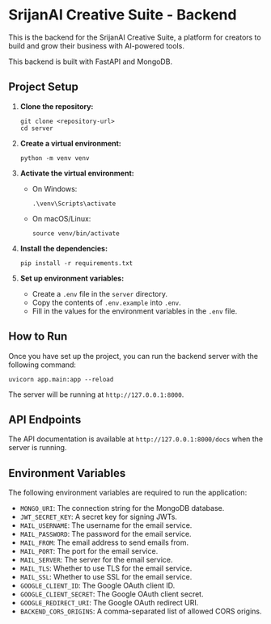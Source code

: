 # SrijanAI Creative Suite - Backend

This is the backend for the SrijanAI Creative Suite, a platform for creators to build and grow their business with AI-powered tools.

This backend is built with FastAPI and MongoDB.

## Project Setup

1.  **Clone the repository:**
    ```
    git clone <repository-url>
    cd server
    ```

2.  **Create a virtual environment:**
    ```
    python -m venv venv
    ```

3.  **Activate the virtual environment:**
    *   On Windows:
        ```
        .\venv\Scripts\activate
        ```
    *   On macOS/Linux:
        ```
        source venv/bin/activate
        ```

4.  **Install the dependencies:**
    ```
    pip install -r requirements.txt
    ```

5.  **Set up environment variables:**
    *   Create a `.env` file in the `server` directory.
    *   Copy the contents of `.env.example` into `.env`.
    *   Fill in the values for the environment variables in the `.env` file.

## How to Run

Once you have set up the project, you can run the backend server with the following command:

```
uvicorn app.main:app --reload
```

The server will be running at `http://127.0.0.1:8000`.

## API Endpoints

The API documentation is available at `http://127.0.0.1:8000/docs` when the server is running.

## Environment Variables

The following environment variables are required to run the application:

*   `MONGO_URI`: The connection string for the MongoDB database.
*   `JWT_SECRET_KEY`: A secret key for signing JWTs.
*   `MAIL_USERNAME`: The username for the email service.
*   `MAIL_PASSWORD`: The password for the email service.
*   `MAIL_FROM`: The email address to send emails from.
*   `MAIL_PORT`: The port for the email service.
*   `MAIL_SERVER`: The server for the email service.
*   `MAIL_TLS`: Whether to use TLS for the email service.
*   `MAIL_SSL`: Whether to use SSL for the email service.
*   `GOOGLE_CLIENT_ID`: The Google OAuth client ID.
*   `GOOGLE_CLIENT_SECRET`: The Google OAuth client secret.
*   `GOOGLE_REDIRECT_URI`: The Google OAuth redirect URI.
*   `BACKEND_CORS_ORIGINS`: A comma-separated list of allowed CORS origins.
